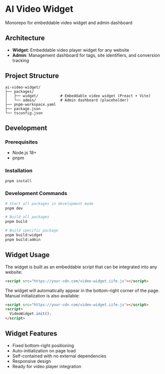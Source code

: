 # AI Video Widget

Monorepo for embeddable video widget and admin dashboard

## Architecture

- **Widget**: Embeddable video player widget for any website
- **Admin**: Management dashboard for tags, site identifiers, and conversion tracking

## Project Structure

```
ai-video-widget/
├── packages/
│   ├── widget/          # Embeddable video widget (Preact + Vite)
│   └── admin/           # Admin dashboard (placeholder)
├── pnpm-workspace.yaml
├── package.json
└── tsconfig.json
```

## Development

### Prerequisites

- Node.js 18+
- pnpm

### Installation

```bash
pnpm install
```

### Development Commands

```bash
# Start all packages in development mode
pnpm dev

# Build all packages
pnpm build

# Build specific package
pnpm build:widget
pnpm build:admin
```

## Widget Usage

The widget is built as an embeddable script that can be integrated into any website:

```html
<script src="https://your-cdn.com/video-widget.iife.js"></script>
```

The widget will automatically appear in the bottom-right corner of the page. Manual initialization is also available:

```html
<script src="https://your-cdn.com/video-widget.iife.js"></script>
<script>
  VideoWidget.init();
</script>
```

## Widget Features

- Fixed bottom-right positioning
- Auto-initialization on page load
- Self-contained with no external dependencies
- Responsive design
- Ready for video player integration